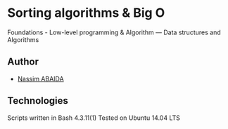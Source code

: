 # Sorting algorithms & Big O
Foundations - Low-level programming & Algorithm ― Data structures and Algorithms



## Author

- [Nassim ABAIDA](https://www.github.com/Nassim33150)



## Technologies

Scripts written in Bash 4.3.11(1)
Tested on Ubuntu 14.04 LTS
